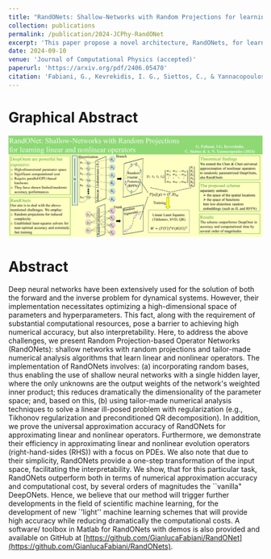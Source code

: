 ```yaml
---
title: "RandONets: Shallow-Networks with Random Projections for learning linear and nonlinear operators"
collection: publications
permalink: /publication/2024-JCPhy-RandONet
excerpt: 'This paper propose a novel architecture, RandONets, for learning generic Operators. It leverages Random Projections and Random Features, as well as tailor-made numerical analysis method for improving significantly efficiency and accuracy. We demonstrate that RandONets outperforms DeepONets by 10 order of magnitudes. Also, we theoretically prove and extend the theorem of Chen and Chen (1995) to such randomized architectures.'
date: 2024-09-10
venue: 'Journal of Computational Physics (accepted)'
paperurl: 'https://arxiv.org/pdf/2406.05470'
citation: 'Fabiani, G., Kevrekidis, I. G., Siettos, C., & Yannacopoulos, A. N. RandONets: Shallow-Networks with Random Projections for learning linear and nonlinear operators. J Comp Phys (2024)'
---
```


Graphical Abstract
=====
<img src="https://raw.githubusercontent.com/GianlucaFabiani/gianlucafabiani.github.io/master/images/Graphical_Abstract_RandOnet_details_big_colored_page-0001.jpg" width="1000" />

Abstract
=====
Deep neural networks have been extensively used for the solution of both the forward and the inverse problem for dynamical systems. However, their implementation necessitates optimizing a high-dimensional space of parameters and hyperparameters. This fact, along with the requirement of substantial computational resources, pose a barrier to achieving high numerical accuracy, but also interpretability.
Here, to address the above challenges, we present Random Projection-based Operator Networks (RandONets): shallow networks with random projections and tailor-made numerical analysis algorithms that learn linear and nonlinear operators. The implementation of RandONets involves: (a) incorporating random bases, thus enabling the use of shallow neural networks with a single hidden layer, where the only unknowns are the output weights of the network's weighted inner product; this reduces dramatically the dimensionality of the parameter space; and, based on this, (b) using tailor-made numerical analysis techniques to solve a linear ill-posed problem with regularization (e.g., Tikhonov regularization and preconditioned QR decomposition). 
In addition, we prove the universal approximation accuracy of RandONets for approximating linear and nonlinear operators. Furthermore, we demonstrate their efficiency in approximating linear and nonlinear evolution operators (right-hand-sides (RHS)) with a focus on PDEs. We also note that due to their simplicity, RandONets provide a one-step transformation of the input space, facilitating the interpretability.
We show, that for this particular task, RandONets outperform both in terms of numerical approximation accuracy and computational cost, by several orders of magnitudes the ``vanilla" DeepONets. Hence, we believe that our method will trigger further developments in the field of scientific machine learning, for the development of new `'light'' machine learning schemes that will provide high accuracy while reducing dramatically the computational costs. A software/ toolbox in Matlab for RandONets with demos is also provided and available on GitHub at
[https://github.com/GianlucaFabiani/RandONet](https://github.com/GianlucaFabiani/RandONets).
